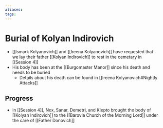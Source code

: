 ```yaml
---
aliases: 
tags: 
---
```


# Burial of Kolyan Indirovich

- [[Ismark Kolyanovich]] and [[Ireena Kolyanovich]] have requested that we lay their father [[Kolyan Indirovich]] to rest in the cemetary in [[Session 4]]
- His body has been at the [[Burgomaster Manor]] since his death and needs to be buried
	- Details about his death can be found in [[Ireena Kolyanovich#Nightly Attacks]]

## Progress

- In [[Session 4]], Nox, Sanar, Demetri, and Klepto brought the body of [[Kolyan Indirovich]] to the [[Barovia Church of the Morning Lord]] under the care of [[Father Donovich]]